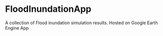 # FloodInundationApp
A collection of Flood inundation simulation results. Hosted on Google Earth Engine App
